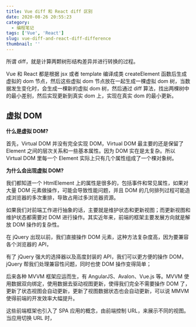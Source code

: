 ```yaml
---
title: Vue diff 和 React diff 区别
date: 2020-08-26 20:55:23
category:
  - 编程笔记
tags: ['Vue', 'React']
slug: vue-diff-and-react-diff-difference
thumbnail: ''
---
```


所谓 diff，就是计算两颗树形结构差异并进行转换的过程。

Vue 和 React 都是根据 jsx 或者 template 编译成类 createElement 函数后生成虚拟的 dom 节点，然后这些虚拟 dom 节点放在一起生成一棵虚拟 dom 树，当数据发生变化时，会生成一棵新的虚拟 dom 树，然后通过 diff 算法，找出两棵树中的最小差别，然后实现更新到真实 dom 上，实现在真实 dom 的最小更新。

## 虚拟 DOM

**什么是虚拟 DOM?**

首先，Virtual DOM 并没有完全实现 DOM，Virtual DOM 最主要的还是保留了 Element 之间的层次关系和一些基本属性。因为 DOM 实在是太复杂。所以 Virtual DOM 里每一个 Element 实际上只有几个属性组成了一个棵对象树。

**为什么会出现虚拟 DOM?**

我们都知道一个 HtmlElement 上的属性是很多的，包括事件和常见属性，如果对大量 DOM 元素做操作，可能会导致性能问题，并且 DOM 的几何排列过程可能造成浏览器的多次重排，导致占用过多浏览器资源。

如果我们对前端工作进行抽象的话，主要就是维护状态和更新视图；而更新视图和维护状态都需要对 DOM 进行操作。其实近年来，前端的框架主要发展方向就是解放 DOM 操作的复杂性。

在 jQuery 出现以前，我们直接操作 DOM 元素，这种方法复杂度高，因为要兼容各个浏览器的 API，

有了 jQuery 强大的选择器以及高度封装的 API，我们可以更方便的操作 DOM，jQuery 帮我们处理兼容性问题，同时也使 DOM 操作变得简单；

后来各种 MVVM 框架应运而生，有 AngularJS、Avalon、Vue.js 等。MVVM 使用数据双向绑定，使用数据去驱动视图更新，使得我们完全不需要操作 DOM 了，更新了状态视图会自动更新，更新了视图数据状态也会自动更新，可以说 MMVM 使得前端的开发效率大幅提升。

这些前端框架也引入了 SPA 应用的概念，由前端控制 URL，来展示不同的视图。当应用切换 URL 时，
